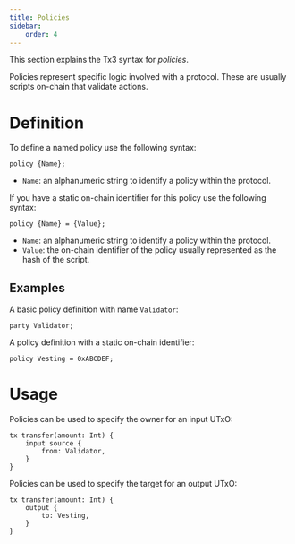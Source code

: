 ```yaml
---
title: Policies
sidebar:
    order: 4
---
```


This section explains the Tx3 syntax for _policies_.

Policies represent specific logic involved with a protocol. These are usually scripts on-chain that validate actions.

# Definition

To define a named policy use the following syntax:

```tx3
policy {Name};
```

-  `Name`: an alphanumeric string to identify a policy within the protocol.

If you have a static on-chain identifier for this policy use the following syntax:

```tx3
policy {Name} = {Value};
```

-  `Name`: an alphanumeric string to identify a policy within the protocol.
-  `Value`: the on-chain identifier of the policy usually represented as the hash of the script.

## Examples

A basic policy definition with name `Validator`:

```
party Validator;
```

A policy definition with a static on-chain identifier:

```
policy Vesting = 0xABCDEF;
```

# Usage

Policies can be used to specify the owner for an input UTxO:

```tx3
tx transfer(amount: Int) {
    input source {
        from: Validator,
    }
}
```

Policies can be used to specify the target for an output UTxO:

```tx3
tx transfer(amount: Int) {
    output {
        to: Vesting,
    }
}
```
